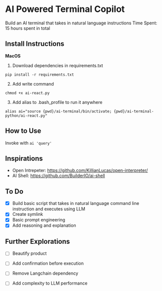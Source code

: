 # AI Powered Terminal Copilot
Build an AI terminal that takes in natural language instructions
Time Spent: 15 hours spent in total

## Install Instructions

**MacOS**
1. Download dependencies in requirements.txt
```
pip install -r requirements.txt
```

2. Add write command
```
chmod +x ai-react.py
```

3. Add alias to .bash_profile to run it anywhere
```
alias ai="source {pwd}/ai-terminal/bin/activate; {pwd}/ai-terminal-python/ai-react.py"
```

## How to Use
Invoke with `ai 'query'`


## Inspirations
- Open Intrepeter: https://github.com/KillianLucas/open-interpreter/
- AI Shell: https://github.com/BuilderIO/ai-shell

## To Do
- [x] Build basic script that takes in natural language command line instruction and executes using LLM 
- [x] Create symlink
- [x] Basic prompt engineering
- [x] Add reasoning and explanation

## Further Explorations
- [ ] Beautify product
- [ ] Add confirmation before execution
- [ ] Remove Langchain dependency 
- [ ] Add complexity to LLM performance



